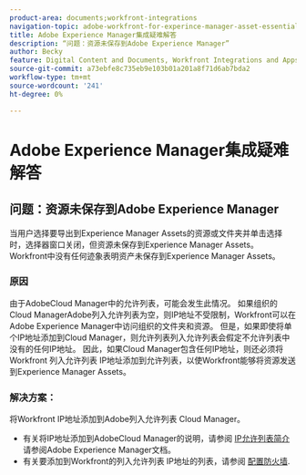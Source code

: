 ```yaml
---
product-area: documents;workfront-integrations
navigation-topic: adobe-workfront-for-experince-manager-asset-essentials
title: Adobe Experience Manager集成疑难解答
description: “问题：资源未保存到Adobe Experience Manager”
author: Becky
feature: Digital Content and Documents, Workfront Integrations and Apps
source-git-commit: a73ebfe8c735eb9e103b01a201a8f71d6ab7bda2
workflow-type: tm+mt
source-wordcount: '241'
ht-degree: 0%

---
```


# Adobe Experience Manager集成疑难解答

## 问题：资源未保存到Adobe Experience Manager

当用户选择要导出到Experience Manager Assets的资源或文件夹并单击选择时，选择器窗口关闭，但资源未保存到Experience Manager Assets。 Workfront中没有任何迹象表明资产未保存到Experience Manager Assets。

### 原因

由于AdobeCloud Manager中的允许列表，可能会发生此情况。 如果组织的Cloud ManagerAdobe列入允许列表为空，则IP地址不受限制，Workfront可以在Adobe Experience Manager中访问组织的文件夹和资源。 但是，如果即使将单个IP地址添加到Cloud Manager，则允许列表列入允许列表会假定不允许列表中没有的任何IP地址。 因此，如果Cloud Manager包含任何IP地址，则还必须将Workfront 列入允许列表 IP地址添加到允许列表，以使Workfront能够将资源发送到Experience Manager Assets。

### 解决方案：

将Workfront IP地址添加到Adobe列入允许列表 Cloud Manager。

* 有关将IP地址添加到AdobeCloud Manager的说明，请参阅 [IP允许列表简介](https://experienceleague.adobe.com/docs/experience-manager-cloud-service/content/implementing/using-cloud-manager/ip-allow-lists/introduction.html?lang=en) 请参阅Adobe Experience Manager文档。
* 有关要添加到Workfront的列入允许列表 IP地址的列表，请参阅 [配置防火墙](/help/quicksilver/administration-and-setup/get-started-wf-administration/configure-your-firewall.md).


